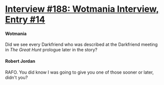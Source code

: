 # [Interview #188: Wotmania Interview, Entry #14](https://www.theoryland.com/intvmain.php?i=188#14)

#### Wotmania

Did we see every Darkfriend who was described at the Darkfriend meeting in
*The Great Hunt*
prologue later in the story?

#### Robert Jordan

RAFO. You did know I was going to give you one of those sooner or later, didn't you?

